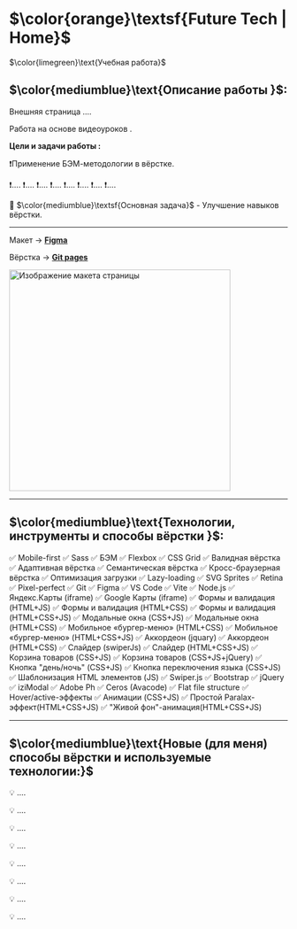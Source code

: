 # $\color{orange}\textsf{Future Tech | Home}$

$\color{limegreen}\text{Учебная работа}$

## $\color{mediumblue}\text{Описание работы }$:

Внешняя страница ....

Работа на основе видеоуроков .

**Цели и задачи работы :**

❗Применение БЭМ-методологии в вёрстке.

❗....
❗....
❗....
❗....
❗....
❗....
❗....
❗....

🎯 $\color{mediumblue}\textsf{Основная задача}$ - Улучшение навыков вёрстки.

---

Макет -> [**Figma**](https://www.figma.com/design/YzTDRV7OaSoeCUBNYaoCZV/FutureTech?node-id=18-214&p=f&t=2AawYnN0WjKELrVd-0)

Вёрстка -> [**Git pages**](https://artiom-work.github.io/positivus/)

<img src="./public/images/readme-preview-image.png" width="400" alt="Изображение макета страницы">

---

## $\color{mediumblue}\text{Технологии, инструменты и способы вёрстки }$:

✅ Mobile-first
✅ Sass
✅ БЭМ
✅ Flexbox
✅ CSS Grid
✅ Валидная вёрстка
✅ Адаптивная вёрстка
✅ Семантическая вёрстка
✅ Кросс-браузерная вёрстка
✅ Оптимизация загрузки
✅ Lazy-loading
✅ SVG Sprites
✅ Retina
✅ Pixel-perfect
✅ Git
✅ Figma
✅ VS Code
✅ Vite
✅ Node.js
✅ Яндекс.Карты (iframe)
✅ Google Карты (iframe)
✅ Формы и валидация (HTML+JS)
✅ Формы и валидация (HTML+CSS)
✅ Формы и валидация (HTML+CSS+JS)
✅ Модальные окна (CSS+JS)
✅ Модальные окна (HTML+CSS)
✅ Мобильное «бургер-меню» (HTML+CSS)
✅ Мобильное «бургер-меню» (HTML+CSS+JS)
✅ Аккордеон (jquary)
✅ Аккордеон (HTML+CSS)
✅ Слайдер (swiperJs)
✅ Слайдер (HTML+CSS+JS)
✅ Корзина товаров (CSS+JS)
✅ Корзина товаров (CSS+JS+jQuery)
✅ Кнопка "день/ночь" (CSS+JS)
✅ Кнопка переключения языка (CSS+JS)
✅ Шаблонизация HTML элементов (JS)
✅ Swiper.js
✅ Bootstrap
✅ jQuery
✅ iziModal
✅ Adobe Ph
✅ Ceros (Avacode)
✅ Flat file structure
✅ Hover/active-эффекты
✅ Анимации (CSS+JS)
✅ Простой Paralax-эффект(HTML+CSS+JS)
✅ "Живой фон"-анимация(HTML+CSS+JS)

---

## $\color{mediumblue}\text{Новые (для меня) способы вёрстки и используемые технологии:}$

💡 ....

💡 ....

💡 ....

💡 ....

💡 ....

💡 ....

💡 ....

💡 ....
